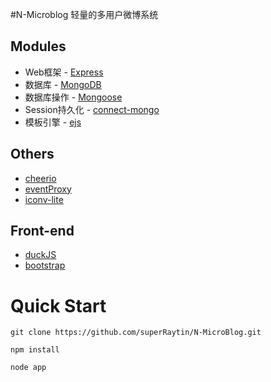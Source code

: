 #N-Microblog
轻量的多用户微博系统

## Modules
- Web框架 - [Express](https://github.com/visionmedia/express)
- 数据库 - [MongoDB](http://www.mongodb.org/)
- 数据库操作 - [Mongoose](https://github.com/LearnBoost/mongoose)
- Session持久化 - [connect-mongo](https://github.com/kcbanner/connect-mongo)
- 模板引擎 - [ejs](https://github.com/visionmedia/ejs)

## Others
- [cheerio](https://github.com/MatthewMueller/cheerio)
- [eventProxy](https://github.com/JacksonTian/eventproxy)
- [iconv-lite](https://github.com/ashtuchkin/iconv-lite)

## Front-end
- [duckJS](https://github.com/superRaytin/duckJS)
- [bootstrap](http://twitter.github.io/bootstrap/)

# Quick Start
`git clone https://github.com/superRaytin/N-MicroBlog.git`

`npm install`

`node app`